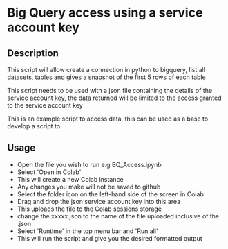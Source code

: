 # Big Query access using a service account key


## Description
This script will allow create a connection in python to bigquery, list all datasets, tables and gives a snapshot of the first 5 rows of each table

This script needs to be used with a json file containing the details of the service account key, the data returned will be limited to the access granted to the service account key

This is an example script to access data, this can be used as a base to develop a script to 

## Usage

* Open the file you wish to run e.g BQ_Access.ipynb
* Select 'Open in Colab'
* This will create a new Colab instance
* Any changes you make will not be saved to github
* Select the folder icon on the left-hand side of the screen in Colab
* Drag and drop the json service account key into this area
* This uploads the file to the Colab sessions storage
* change the xxxxx.json to the name of the file uploaded inclusive of the .json
* Select 'Runtime' in the top menu bar and 'Run all'
* This will run the script and give you the desired formatted output


